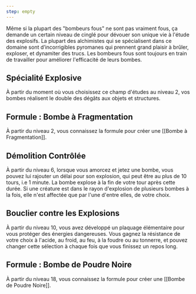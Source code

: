 ```yaml
---
step: empty
---
```

Même si la plupart des "bombeurs fous" ne sont pas vraiment fous, ça demande un certain niveau de cinglé pour dévouer son unique vie à l'étude des explosifs. La plupart des alchimistes qui se spécialisent dans ce domaine sont d’incorrigibles pyromanes qui prennent grand plaisir à brûler, exploser, et dynamiter des trucs. Les bombeurs fous sont toujours en train de travailler pour améliorer l'efficacité de leurs bombes.

## Spécialité Explosive

À partir du moment où vous choisissez ce champ d'études au niveau 2, vos bombes réalisent le double des dégâts aux objets et structures.

## Formule : Bombe à Fragmentation

À partir du niveau 2, vous connaissez la formule pour créer une [[Bombe à Fragmentation]].

## Démolition Contrôlée

À partir du niveau 6, lorsque vous amorcez et jetez une bombe, vous pouvez lui rajouter un délai pour son explosion, qui peut être au plus de 10 tours, i.e 1 minute. La bombe explose à la fin de votre tour après cette durée. Si une créature est dans le rayon d'explosion de plusieurs bombes à la fois, elle n'est affectée que par l'une d'entre elles, de votre choix.

## Bouclier contre les Explosions

À partir du niveau 10, vous avez développé un plaquage élémentaire pour vous protéger des énergies dangereuses. Vous gagnez la résistance de votre choix à l'acide, au froid, au feu, à la foudre ou au tonnerre, et pouvez changer cette sélection à chaque fois que vous finissez un repos long.

## Formule : Bombe de Poudre Noire

À partir du niveau 18, vous connaissez la formule pour créer une [[Bombe de Poudre Noire]].